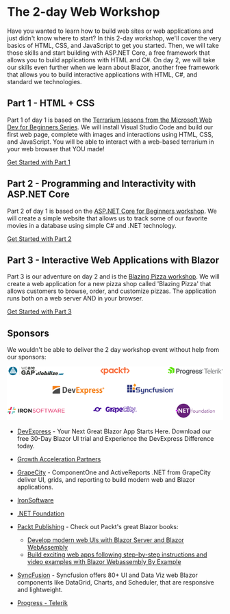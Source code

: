# The 2-day Web Workshop

Have you wanted to learn how to build web sites or web applications and just didn't know where to start?  In this 2-day workshop, we'll cover the very basics of HTML, CSS, and JavaScript to get you started.  Then, we will take those skills and start building with ASP.NET Core, a free framework that allows you to build applications with HTML and C#.  On day 2, we will take our skills even further when we learn about Blazor, another free framework that allows you to build interactive applications with HTML, C#, and standard we technologies.

## Part 1 - HTML + CSS

Part 1 of day 1 is based on the [Terrarium lessons from the Microsoft Web Dev for Beginners Series](https://github.com/microsoft/Web-Dev-For-Beginners/tree/main/3-terrarium).  We will install Visual Studio Code and build our first web page, complete with images and interactions using HTML, CSS, and JavaScript.  You will be able to interact with a web-based terrarium in your web browser that YOU made!

[Get Started with Part 1](./Part%201%20-%20HTML%2BCSS/README.md)

## Part 2 - Programming and Interactivity with ASP.NET Core 

Part 2 of day 1 is based on the [ASP.NET Core for Beginners workshop](https://github.com/dotnet-presentations/aspnetcore-for-beginners).  We will create a simple website that allows us to track some of our favorite movies in a database using simple C# and .NET technology.

[Get Started with Part 2](./Part%202%20-%20ASP.NET%20Core/README.md)

## Part 3 - Interactive Web Applications with Blazor

Part 3 is our adventure on day 2 and is the [Blazing Pizza workshop](https://github.com/dotnet-presentations/blazor-workshop).  We will create a web application for a new pizza shop called 'Blazing Pizza' that allows customers to browse, order, and customize pizzas. The application runs both on a web server AND in your browser.

[Get Started with Part 3]()

## Sponsors

We wouldn't be able to deliver the 2 day workshop event without help from our sponsors:

![Sponsor Logos](images/sponsors.webp)

- [DevExpress](https://devexpress.com) - Your Next Great Blazor App Starts Here. Download our free 30-Day Blazor UI trial and Experience the DevExpress Difference today.


- [Growth Acceleration Partners](https://www.growthaccelerationpartners.com/)

- [GrapeCity](https://bit.ly/45UmMzJ) - ComponentOne and ActiveReports .NET from GrapeCity deliver UI, grids, and reporting to build modern web and Blazor applications.

- [IronSoftware](https://ironsoftware.com)

- [.NET Foundation](https://dotnetfoundation.org/)

- [Packt Publishing](https://packtpub.com) - Check out Packt's great Blazor books: 
  - [Develop modern web UIs with Blazor Server and Blazor WebAssembly](https://www.amazon.com/Web-Development-Blazor-depth-interactive/dp/1803241497/ref=pd_bxgy_vft_none_sccl_1/138-7885948-7808608?pd_rd_w=DOd6X&content-id=amzn1.sym.26a5c67f-1a30-486b-bb90-b523ad38d5a0&pf_rd_p=26a5c67f-1a30-486b-bb90-b523ad38d5a0&pf_rd_r=QQFMSJR4Q1Q87VMZFGN9&pd_rd_wg=WZvQW&pd_rd_r=3bec420a-a40b-42f7-af6a-6c9f2fcf8dfa&pd_rd_i=1803241497&psc=1)
  - [Build exciting web apps following step-by-step instructions and video examples with Blazor Webassembly By Example](https://www.amazon.com/Blazor-WebAssembly-Example-practical-projects/dp/1803241853/ref=pd_vtp_h_vft_none_pd_vtp_h_vft_none_sccl_4/138-7885948-7808608?pd_rd_w=Ncxq7&content-id=amzn1.sym.a5610dee-0db9-4ad9-a7a9-14285a430f83&pf_rd_p=a5610dee-0db9-4ad9-a7a9-14285a430f83&pf_rd_r=6QF3GV3SAKHV9FF750MZ&pd_rd_wg=Ba8gf&pd_rd_r=1d7105be-d749-4728-bdd0-634eec7fb09c&pd_rd_i=1803241853&psc=1)

- [SyncFusion](https://syncf.co/45Blvxc) - Syncfusion offers 80+ UI and Data Viz web Blazor components  like DataGrid, Charts, and Scheduler, that are responsive and lightweight. 

- [Progress - Telerik](https://telerik.com)
